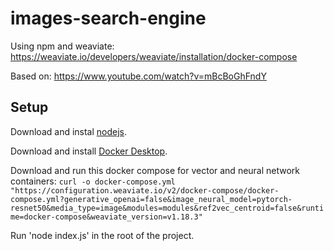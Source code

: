 # images-search-engine
Using npm and weaviate: https://weaviate.io/developers/weaviate/installation/docker-compose

Based on: https://www.youtube.com/watch?v=mBcBoGhFndY

## Setup
Download and instal [nodejs](https://nodejs.org/en).

Download and install [Docker Desktop](https://www.docker.com/products/docker-desktop/).

Download and run this docker compose for vector and neural network containers: `curl -o docker-compose.yml "https://configuration.weaviate.io/v2/docker-compose/docker-compose.yml?generative_openai=false&image_neural_model=pytorch-resnet50&media_type=image&modules=modules&ref2vec_centroid=false&runtime=docker-compose&weaviate_version=v1.18.3"`

Run 'node index.js' in the root of the project.
